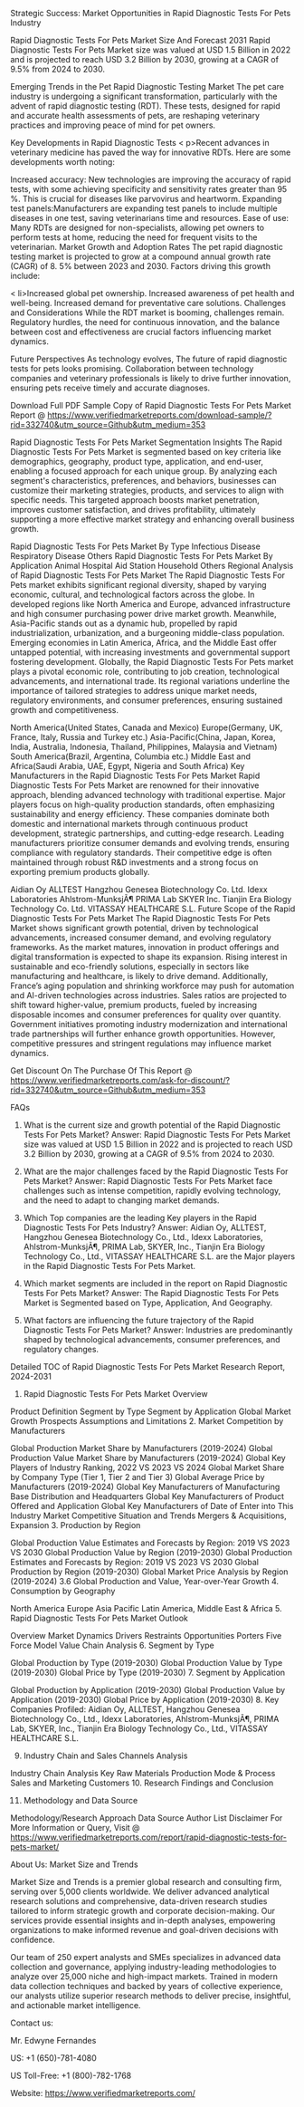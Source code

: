 Strategic Success: Market Opportunities in Rapid Diagnostic Tests For Pets Industry


Rapid Diagnostic Tests For Pets Market Size And Forecast 2031
Rapid Diagnostic Tests For Pets Market size was valued at USD 1.5 Billion in 2022 and is projected to reach USD 3.2 Billion by 2030, growing at a CAGR of 9.5% from 2024 to 2030.

Emerging Trends in the Pet Rapid Diagnostic Testing Market
The pet care industry is undergoing a significant transformation, particularly with the advent of rapid diagnostic testing (RDT). These tests, designed for rapid and accurate health assessments of pets, are reshaping veterinary practices and improving peace of mind for pet owners.

Key Developments in Rapid Diagnostic Tests
< p>Recent advances in veterinary medicine has paved the way for innovative RDTs. Here are some developments worth noting:

Increased accuracy: New technologies are improving the accuracy of rapid tests, with some achieving specificity and sensitivity rates greater than 95 %. This is crucial for diseases like parvovirus and heartworm.
Expanding test panels:Manufacturers are expanding test panels to include multiple diseases in one test, saving veterinarians time and resources.
Ease of use: Many RDTs are designed for non-specialists, allowing pet owners to perform tests at home, reducing the need for frequent visits to the veterinarian.
Market Growth and Adoption Rates
The pet rapid diagnostic testing market is projected to grow at a compound annual growth rate (CAGR) of 8. 5% between 2023 and 2030. Factors driving this growth include:

< li>Increased global pet ownership.
Increased awareness of pet health and well-being.
Increased demand for preventative care solutions.
Challenges and Considerations
While the RDT market is booming, challenges remain. Regulatory hurdles, the need for continuous innovation, and the balance between cost and effectiveness are crucial factors influencing market dynamics.

Future Perspectives
As technology evolves, The future of rapid diagnostic tests for pets looks promising. Collaboration between technology companies and veterinary professionals is likely to drive further innovation, ensuring pets receive timely and accurate diagnoses.

Download Full PDF Sample Copy of Rapid Diagnostic Tests For Pets Market Report @ https://www.verifiedmarketreports.com/download-sample/?rid=332740&utm_source=Github&utm_medium=353

Rapid Diagnostic Tests For Pets Market Segmentation Insights
The Rapid Diagnostic Tests For Pets Market is segmented based on key criteria like demographics, geography, product type, application, and end-user, enabling a focused approach for each unique group. By analyzing each segment's characteristics, preferences, and behaviors, businesses can customize their marketing strategies, products, and services to align with specific needs. This targeted approach boosts market penetration, improves customer satisfaction, and drives profitability, ultimately supporting a more effective market strategy and enhancing overall business growth.

Rapid Diagnostic Tests For Pets Market By Type
Infectious Disease
Respiratory Disease
Others
Rapid Diagnostic Tests For Pets Market By Application
Animal Hospital
Aid Station
Household
Others
Regional Analysis of Rapid Diagnostic Tests For Pets Market
The Rapid Diagnostic Tests For Pets market exhibits significant regional diversity, shaped by varying economic, cultural, and technological factors across the globe. In developed regions like North America and Europe, advanced infrastructure and high consumer purchasing power drive market growth. Meanwhile, Asia-Pacific stands out as a dynamic hub, propelled by rapid industrialization, urbanization, and a burgeoning middle-class population. Emerging economies in Latin America, Africa, and the Middle East offer untapped potential, with increasing investments and governmental support fostering development. Globally, the Rapid Diagnostic Tests For Pets market plays a pivotal economic role, contributing to job creation, technological advancements, and international trade. Its regional variations underline the importance of tailored strategies to address unique market needs, regulatory environments, and consumer preferences, ensuring sustained growth and competitiveness.

North America(United States, Canada and Mexico)
Europe(Germany, UK, France, Italy, Russia and Turkey etc.)
Asia-Pacific(China, Japan, Korea, India, Australia, Indonesia, Thailand, Philippines, Malaysia and Vietnam)
South America(Brazil, Argentina, Columbia etc.)
Middle East and Africa(Saudi Arabia, UAE, Egypt, Nigeria and South Africa)
Key Manufacturers in the Rapid Diagnostic Tests For Pets Market
Rapid Diagnostic Tests For Pets Market are renowned for their innovative approach, blending advanced technology with traditional expertise. Major players focus on high-quality production standards, often emphasizing sustainability and energy efficiency. These companies dominate both domestic and international markets through continuous product development, strategic partnerships, and cutting-edge research. Leading manufacturers prioritize consumer demands and evolving trends, ensuring compliance with regulatory standards. Their competitive edge is often maintained through robust R&D investments and a strong focus on exporting premium products globally.

Aidian Oy
ALLTEST
Hangzhou Genesea Biotechnology Co.
Ltd.
Idexx Laboratories
Ahlstrom-MunksjÃ¶
PRIMA Lab
SKYER
Inc.
Tianjin Era Biology Technology Co.
Ltd.
VITASSAY HEALTHCARE S.L.
Future Scope of the Rapid Diagnostic Tests For Pets Market
The Rapid Diagnostic Tests For Pets Market shows significant growth potential, driven by technological advancements, increased consumer demand, and evolving regulatory frameworks. As the market matures, innovation in product offerings and digital transformation is expected to shape its expansion. Rising interest in sustainable and eco-friendly solutions, especially in sectors like manufacturing and healthcare, is likely to drive demand. Additionally, France’s aging population and shrinking workforce may push for automation and AI-driven technologies across industries. Sales ratios are projected to shift toward higher-value, premium products, fueled by increasing disposable incomes and consumer preferences for quality over quantity. Government initiatives promoting industry modernization and international trade partnerships will further enhance growth opportunities. However, competitive pressures and stringent regulations may influence market dynamics.

Get Discount On The Purchase Of This Report @ https://www.verifiedmarketreports.com/ask-for-discount/?rid=332740&utm_source=Github&utm_medium=353

FAQs
1. What is the current size and growth potential of the Rapid Diagnostic Tests For Pets Market?
Answer: Rapid Diagnostic Tests For Pets Market size was valued at USD 1.5 Billion in 2022 and is projected to reach USD 3.2 Billion by 2030, growing at a CAGR of 9.5% from 2024 to 2030.

2. What are the major challenges faced by the Rapid Diagnostic Tests For Pets Market?
Answer: Rapid Diagnostic Tests For Pets Market face challenges such as intense competition, rapidly evolving technology, and the need to adapt to changing market demands.

3. Which Top companies are the leading Key players in the Rapid Diagnostic Tests For Pets Industry?
Answer: Aidian Oy, ALLTEST, Hangzhou Genesea Biotechnology Co., Ltd., Idexx Laboratories, Ahlstrom-MunksjÃ¶, PRIMA Lab, SKYER, Inc., Tianjin Era Biology Technology Co., Ltd., VITASSAY HEALTHCARE S.L. are the Major players in the Rapid Diagnostic Tests For Pets Market.

4. Which market segments are included in the report on Rapid Diagnostic Tests For Pets Market?
Answer: The Rapid Diagnostic Tests For Pets Market is Segmented based on Type, Application, And Geography.

5. What factors are influencing the future trajectory of the Rapid Diagnostic Tests For Pets Market?
Answer: Industries are predominantly shaped by technological advancements, consumer preferences, and regulatory changes.

Detailed TOC of Rapid Diagnostic Tests For Pets Market Research Report, 2024-2031
1. Rapid Diagnostic Tests For Pets Market Overview

Product Definition
Segment by Type
Segment by Application
Global Market Growth Prospects
Assumptions and Limitations
2. Market Competition by Manufacturers

Global Production Market Share by Manufacturers (2019-2024)
Global Production Value Market Share by Manufacturers (2019-2024)
Global Key Players of Industry Ranking, 2022 VS 2023 VS 2024
Global Market Share by Company Type (Tier 1, Tier 2 and Tier 3)
Global Average Price by Manufacturers (2019-2024)
Global Key Manufacturers of Manufacturing Base Distribution and Headquarters
Global Key Manufacturers of Product Offered and Application
Global Key Manufacturers of Date of Enter into This Industry
Market Competitive Situation and Trends
Mergers & Acquisitions, Expansion
3. Production by Region

Global Production Value Estimates and Forecasts by Region: 2019 VS 2023 VS 2030
Global Production Value by Region (2019-2030)
Global Production Estimates and Forecasts by Region: 2019 VS 2023 VS 2030
Global Production by Region (2019-2030)
Global Market Price Analysis by Region (2019-2024) 3.6 Global Production and Value, Year-over-Year Growth
4. Consumption by Geography

North America
Europe
Asia Pacific
Latin America, Middle East & Africa
5. Rapid Diagnostic Tests For Pets Market Outlook

Overview
Market Dynamics
Drivers
Restraints
Opportunities
Porters Five Force Model
Value Chain Analysis 
6. Segment by Type

Global Production by Type (2019-2030)
Global Production Value by Type (2019-2030)
Global Price by Type (2019-2030)
7. Segment by Application

Global Production by Application (2019-2030)
Global Production Value by Application (2019-2030)
Global Price by Application (2019-2030)
8. Key Companies Profiled: Aidian Oy, ALLTEST, Hangzhou Genesea Biotechnology Co., Ltd., Idexx Laboratories, Ahlstrom-MunksjÃ¶, PRIMA Lab, SKYER, Inc., Tianjin Era Biology Technology Co., Ltd., VITASSAY HEALTHCARE S.L.

9. Industry Chain and Sales Channels Analysis

Industry Chain Analysis
Key Raw Materials
Production Mode & Process
Sales and Marketing
Customers
10. Research Findings and Conclusion

11. Methodology and Data Source

Methodology/Research Approach
Data Source
Author List
Disclaimer
For More Information or Query, Visit @ https://www.verifiedmarketreports.com/report/rapid-diagnostic-tests-for-pets-market/

About Us: Market Size and Trends

Market Size and Trends is a premier global research and consulting firm, serving over 5,000 clients worldwide. We deliver advanced analytical research solutions and comprehensive, data-driven research studies tailored to inform strategic growth and corporate decision-making. Our services provide essential insights and in-depth analyses, empowering organizations to make informed revenue and goal-driven decisions with confidence.

Our team of 250 expert analysts and SMEs specializes in advanced data collection and governance, applying industry-leading methodologies to analyze over 25,000 niche and high-impact markets. Trained in modern data collection techniques and backed by years of collective experience, our analysts utilize superior research methods to deliver precise, insightful, and actionable market intelligence.

Contact us:

Mr. Edwyne Fernandes

US: +1 (650)-781-4080

US Toll-Free: +1 (800)-782-1768

Website: https://www.verifiedmarketreports.com/
